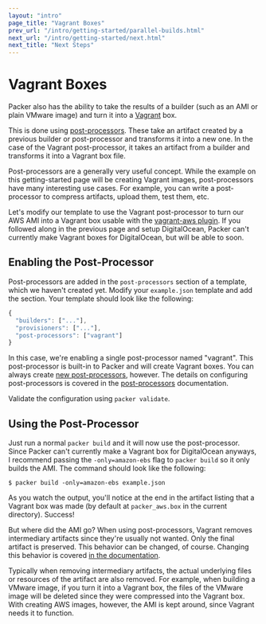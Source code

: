 ```yaml
---
layout: "intro"
page_title: "Vagrant Boxes"
prev_url: "/intro/getting-started/parallel-builds.html"
next_url: "/intro/getting-started/next.html"
next_title: "Next Steps"
---
```


# Vagrant Boxes

Packer also has the ability to take the results of a builder (such as
an AMI or plain VMware image) and turn it into a [Vagrant](http://www.vagrantup.com)
box.

This is done using [post-processors](/docs/templates/post-processors.html).
These take an artifact created by a previous builder or post-processor and
transforms it into a new one. In the case of the Vagrant post-processor, it
takes an artifact from a builder and transforms it into a Vagrant box file.

Post-processors are a generally very useful concept. While the example on
this getting-started page will be creating Vagrant images, post-processors
have many interesting use cases. For example, you can write a post-processor
to compress artifacts, upload them, test them, etc.

Let's modify our template to use the Vagrant post-processor to turn our
AWS AMI into a Vagrant box usable with the [vagrant-aws plugin](https://github.com/mitchellh/vagrant-aws). If you followed along in the previous page and setup DigitalOcean,
Packer can't currently make Vagrant boxes for DigitalOcean, but will be able
to soon.

## Enabling the Post-Processor

Post-processors are added in the `post-processors` section of a template, which
we haven't created yet. Modify your `example.json` template and add the section.
Your template should look like the following:

```javascript
{
  "builders": ["..."],
  "provisioners": ["..."],
  "post-processors": ["vagrant"]
}
```

In this case, we're enabling a single post-processor named "vagrant". This
post-processor is built-in to Packer and will create Vagrant boxes. You
can always create [new post-processors](/docs/extend/post-processor.html), however.
The details on configuring post-processors is covered in the
[post-processors](/docs/templates/post-processors.html) documentation.

Validate the configuration using `packer validate`.

## Using the Post-Processor

Just run a normal `packer build` and it will now use the post-processor.
Since Packer can't currently make a Vagrant box for DigitalOcean anyways,
I recommend passing the `-only=amazon-ebs` flag to `packer build` so it only
builds the AMI. The command should look like the following:

```text
$ packer build -only=amazon-ebs example.json
```

As you watch the output, you'll notice at the end in the artifact listing
that a Vagrant box was made (by default at `packer_aws.box` in the current
directory). Success!

But where did the AMI go? When using post-processors, Vagrant removes
intermediary artifacts since they're usually not wanted. Only the final
artifact is preserved. This behavior can be changed, of course. Changing
this behavior is covered [in the documentation](/docs/templates/post-processors.html).

Typically when removing intermediary artifacts, the actual underlying
files or resources of the artifact are also removed. For example, when
building a VMware image, if you turn it into a Vagrant box, the files of
the VMware image will be deleted since they were compressed into the Vagrant
box. With creating AWS images, however, the AMI is kept around, since Vagrant
needs it to function.
